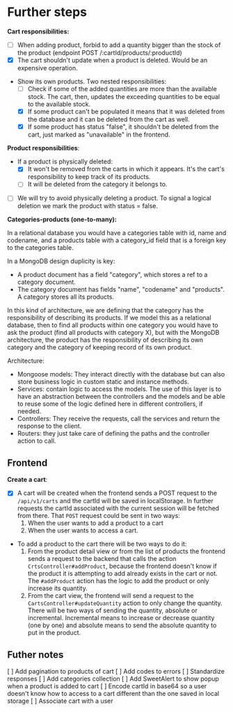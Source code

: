 # Further steps

**Cart responsibilities:**

- [ ] When adding product, forbid to add a quantity bigger than the stock of the product (endpoint POST /:cartId/products/:productId)
- [X] The cart shouldn't update when a product is deleted. Would be an expensive operation.
- Show its own products. Two nested responsibilities:
  - [ ] Check if some of the added quantities are more than the available stock. The cart, then, updates the exceeding quantities to be equal to the available stock.
  - [x] If some product can't be populated it means that it was deleted from the database and it can be deleted from the cart as well.
  - [x] If some product has status "false", it shouldn't be deleted from the cart, just marked as "unavailable" in the frontend.

**Product responsibilities**:

- If a product is physically deleted:
  - [X] It won't be removed from the carts in which it appears. It's the cart's responsibility to keep track of its products.
  - [ ] It will be deleted from the category it belongs to.
- [ ] We will try to avoid physically deleting a product. To signal a logical deletion we mark the product with status = false.

**Categories-products (one-to-many):**

In a relational database you would have a categories table with id, name and codename, and a products table with a category_id field that is a foreign key to the categories table. 

In a MongoDB design duplicity is key:

- A product document has a field "category", which stores a ref to a category document.
- The category document has fields "name", "codename" and "products". A category stores all its products.

In this kind of architecture, we are defining that the category has the responsibility of describing its products. If we model this as a relational database, then to find all products within one category you would have to ask the product (find all products with category X), but with the MongoDB architecture, the product has the responsibility of describing its own category and the category of keeping record of its own product.

Architecture:

- Mongoose models: They interact directly with the database but can also store business logic in custom static and instance methods.
- Services: contain logic to access the models. The use of this layer is to have an abstraction between the controllers and the models and be able to reuse some of the logic defined here in different controllers, if needed.
- Controllers: They receive the requests, call the services and return the response to the client.
- Routers: they just take care of defining the paths and the controller action to call.

## Frontend

**Create a cart**:

- [x] A cart will be created when the frontend sends a POST request to the `/api/v1/carts` and the cartId will be saved in localStorage. In further requests the cartId associated with the current session will be fetched from there. That `POST` request could be sent in two ways:
  1. When the user wants to add a product to a cart
  2. When the user wants to access a cart.
- To add a product to the cart there will be two ways to do it:
  1. From the product detail view or from the list of products the frontend sends a request to the backend that calls the action `CrtsController#addProduct`, because the frontend doesn't know if the product it is attempting to add already exists in the cart or not. The `#addProduct` action has the logic to add the product or only increase its quantity.
  2. From the cart view, the frontend will send a request to the `CartsController#updateQuantity` action to only change the quantity. There will be two ways of sending the quantity, absolute or incremental. Incremental means to increase or decrease quantity (one by one) and absolute means to send the absolute quantity to put in the product.

## Futher notes

[ ] Add pagination to products of cart
[ ] Add codes to errors
[ ] Standardize responses
[ ] Add categories collection
[ ] Add SweetAlert to show popup when a product is added to cart
[ ] Encode cartId in base64 so a user doesn't know how to access to a cart different than the one saved in local storage
[ ] Associate cart with a user
